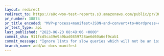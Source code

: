 ```yaml
---
layout: redirect
redirect_to: https://a8c-woo-test-reports.s3.amazonaws.com/public/pr/38874/api/index.html
pr_number: 38874
pr_title_encoded: "MVP+process+manifest+JSON+and+convert+to+Wordpress+categories%2Fposts"
pr_test_type: api
last_published: "2023-06-23 08:48:06 +0000"
commit_sha: 911fcd5ca39e9a9bad0859728ae6d60a6ef9cab1
commit_message: "Ignore lints for slow queries which will not be an issue with the amo…"
branch_name: add/wc-docs-manifest
---
```

